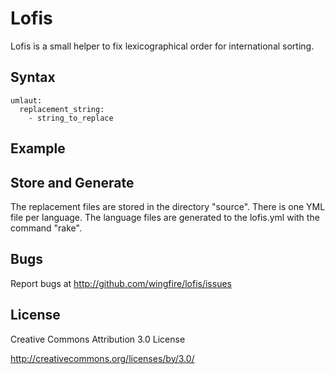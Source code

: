 Lofis
=====
Lofis is a small helper to fix lexicographical order for international sorting.

Syntax
------
    umlaut:
      replacement_string:
        - string_to_replace

Example
-------

Store and Generate
------------------
The replacement files are stored in the directory "source". There is one YML file per language.
The language files are generated to the lofis.yml with the command "rake".

Bugs
----
Report bugs at http://github.com/wingfire/lofis/issues


License
-------
Creative Commons Attribution 3.0 License

http://creativecommons.org/licenses/by/3.0/